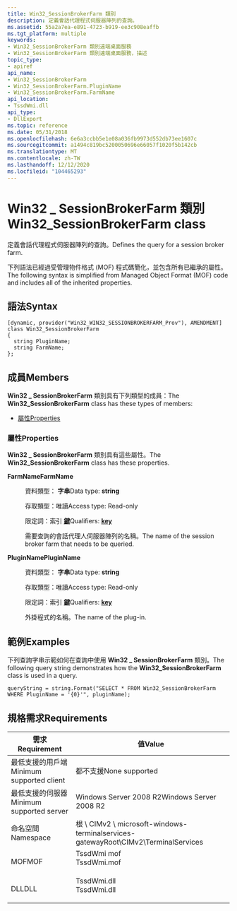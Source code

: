 ```yaml
---
title: Win32_SessionBrokerFarm 類別
description: 定義會話代理程式伺服器陣列的查詢。
ms.assetid: 55a2a7ea-e891-4723-b919-ee3c908eaffb
ms.tgt_platform: multiple
keywords:
- Win32_SessionBrokerFarm 類別遠端桌面服務
- Win32_SessionBrokerFarm 類別遠端桌面服務，描述
topic_type:
- apiref
api_name:
- Win32_SessionBrokerFarm
- Win32_SessionBrokerFarm.PluginName
- Win32_SessionBrokerFarm.FarmName
api_location:
- TssdWmi.dll
api_type:
- DllExport
ms.topic: reference
ms.date: 05/31/2018
ms.openlocfilehash: 6e6a3ccbb5e1e08a036fb9973d552db73ee1607c
ms.sourcegitcommit: a1494c819bc5200050696e66057f1020f5b142cb
ms.translationtype: MT
ms.contentlocale: zh-TW
ms.lasthandoff: 12/12/2020
ms.locfileid: "104465293"
---
```

# <a name="win32_sessionbrokerfarm-class"></a><span data-ttu-id="0fd47-105">Win32 \_ SessionBrokerFarm 類別</span><span class="sxs-lookup"><span data-stu-id="0fd47-105">Win32\_SessionBrokerFarm class</span></span>

<span data-ttu-id="0fd47-106">定義會話代理程式伺服器陣列的查詢。</span><span class="sxs-lookup"><span data-stu-id="0fd47-106">Defines the query for a session broker farm.</span></span>

<span data-ttu-id="0fd47-107">下列語法已經過受管理物件格式 (MOF) 程式碼簡化，並包含所有已繼承的屬性。</span><span class="sxs-lookup"><span data-stu-id="0fd47-107">The following syntax is simplified from Managed Object Format (MOF) code and includes all of the inherited properties.</span></span>

## <a name="syntax"></a><span data-ttu-id="0fd47-108">語法</span><span class="sxs-lookup"><span data-stu-id="0fd47-108">Syntax</span></span>

``` syntax
[dynamic, provider("Win32_WIN32_SESSIONBROKERFARM_Prov"), AMENDMENT]
class Win32_SessionBrokerFarm
{
  string PluginName;
  string FarmName;
};
```

## <a name="members"></a><span data-ttu-id="0fd47-109">成員</span><span class="sxs-lookup"><span data-stu-id="0fd47-109">Members</span></span>

<span data-ttu-id="0fd47-110">**Win32 \_ SessionBrokerFarm** 類別具有下列類型的成員：</span><span class="sxs-lookup"><span data-stu-id="0fd47-110">The **Win32\_SessionBrokerFarm** class has these types of members:</span></span>

-   [<span data-ttu-id="0fd47-111">屬性</span><span class="sxs-lookup"><span data-stu-id="0fd47-111">Properties</span></span>](#properties)

### <a name="properties"></a><span data-ttu-id="0fd47-112">屬性</span><span class="sxs-lookup"><span data-stu-id="0fd47-112">Properties</span></span>

<span data-ttu-id="0fd47-113">**Win32 \_ SessionBrokerFarm** 類別具有這些屬性。</span><span class="sxs-lookup"><span data-stu-id="0fd47-113">The **Win32\_SessionBrokerFarm** class has these properties.</span></span>

<dl> <dt>

<span data-ttu-id="0fd47-114">**FarmName**</span><span class="sxs-lookup"><span data-stu-id="0fd47-114">**FarmName**</span></span>
</dt> <dd> <dl> <dt>

<span data-ttu-id="0fd47-115">資料類型： **字串**</span><span class="sxs-lookup"><span data-stu-id="0fd47-115">Data type: **string**</span></span>
</dt> <dt>

<span data-ttu-id="0fd47-116">存取類型：唯讀</span><span class="sxs-lookup"><span data-stu-id="0fd47-116">Access type: Read-only</span></span>
</dt> <dt>

<span data-ttu-id="0fd47-117">限定詞：索引 [**鍵**](/windows/desktop/WmiSdk/key-qualifier)</span><span class="sxs-lookup"><span data-stu-id="0fd47-117">Qualifiers: [**key**](/windows/desktop/WmiSdk/key-qualifier)</span></span>
</dt> </dl>

<span data-ttu-id="0fd47-118">需要查詢的會話代理人伺服器陣列的名稱。</span><span class="sxs-lookup"><span data-stu-id="0fd47-118">The name of the session broker farm that needs to be queried.</span></span>

</dd> <dt>

<span data-ttu-id="0fd47-119">**PluginName**</span><span class="sxs-lookup"><span data-stu-id="0fd47-119">**PluginName**</span></span>
</dt> <dd> <dl> <dt>

<span data-ttu-id="0fd47-120">資料類型： **字串**</span><span class="sxs-lookup"><span data-stu-id="0fd47-120">Data type: **string**</span></span>
</dt> <dt>

<span data-ttu-id="0fd47-121">存取類型：唯讀</span><span class="sxs-lookup"><span data-stu-id="0fd47-121">Access type: Read-only</span></span>
</dt> <dt>

<span data-ttu-id="0fd47-122">限定詞：索引 [**鍵**](/windows/desktop/WmiSdk/key-qualifier)</span><span class="sxs-lookup"><span data-stu-id="0fd47-122">Qualifiers: [**key**](/windows/desktop/WmiSdk/key-qualifier)</span></span>
</dt> </dl>

<span data-ttu-id="0fd47-123">外掛程式的名稱。</span><span class="sxs-lookup"><span data-stu-id="0fd47-123">The name of the plug-in.</span></span>

</dd> </dl>

## <a name="examples"></a><span data-ttu-id="0fd47-124">範例</span><span class="sxs-lookup"><span data-stu-id="0fd47-124">Examples</span></span>

<span data-ttu-id="0fd47-125">下列查詢字串示範如何在查詢中使用 **Win32 \_ SessionBrokerFarm** 類別。</span><span class="sxs-lookup"><span data-stu-id="0fd47-125">The following query string demonstrates how the **Win32\_SessionBrokerFarm** class is used in a query.</span></span>


```CSharp
queryString = string.Format("SELECT * FROM Win32_SessionBrokerFarm WHERE PluginName = '{0}'", pluginName);
```



## <a name="requirements"></a><span data-ttu-id="0fd47-126">規格需求</span><span class="sxs-lookup"><span data-stu-id="0fd47-126">Requirements</span></span>



| <span data-ttu-id="0fd47-127">需求</span><span class="sxs-lookup"><span data-stu-id="0fd47-127">Requirement</span></span> | <span data-ttu-id="0fd47-128">值</span><span class="sxs-lookup"><span data-stu-id="0fd47-128">Value</span></span> |
|-------------------------------------|----------------------------------------------------------------------------------------|
| <span data-ttu-id="0fd47-129">最低支援的用戶端</span><span class="sxs-lookup"><span data-stu-id="0fd47-129">Minimum supported client</span></span><br/> | <span data-ttu-id="0fd47-130">都不支援</span><span class="sxs-lookup"><span data-stu-id="0fd47-130">None supported</span></span><br/>                                                              |
| <span data-ttu-id="0fd47-131">最低支援的伺服器</span><span class="sxs-lookup"><span data-stu-id="0fd47-131">Minimum supported server</span></span><br/> | <span data-ttu-id="0fd47-132">Windows Server 2008 R2</span><span class="sxs-lookup"><span data-stu-id="0fd47-132">Windows Server 2008 R2</span></span><br/>                                                      |
| <span data-ttu-id="0fd47-133">命名空間</span><span class="sxs-lookup"><span data-stu-id="0fd47-133">Namespace</span></span><br/>                | <span data-ttu-id="0fd47-134">根 \\ CIMv2 \\ microsoft-windows-terminalservices-gateway</span><span class="sxs-lookup"><span data-stu-id="0fd47-134">Root\\CIMv2\\TerminalServices</span></span><br/>                                               |
| <span data-ttu-id="0fd47-135">MOF</span><span class="sxs-lookup"><span data-stu-id="0fd47-135">MOF</span></span><br/>                      | <dl> <span data-ttu-id="0fd47-136"><dt>TssdWmi mof</dt></span><span class="sxs-lookup"><span data-stu-id="0fd47-136"><dt>TssdWmi.mof</dt></span></span> </dl> |
| <span data-ttu-id="0fd47-137">DLL</span><span class="sxs-lookup"><span data-stu-id="0fd47-137">DLL</span></span><br/>                      | <dl> <span data-ttu-id="0fd47-138"><dt>TssdWmi.dll</dt></span><span class="sxs-lookup"><span data-stu-id="0fd47-138"><dt>TssdWmi.dll</dt></span></span> </dl> |



 

